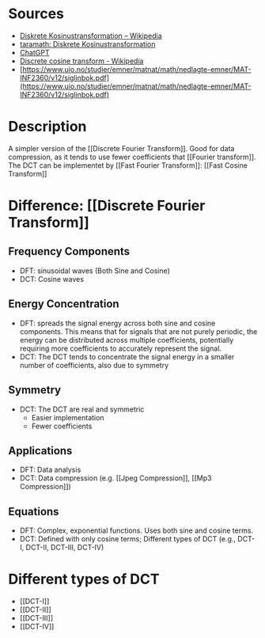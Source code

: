 
Sources
===
- [Diskrete Kosinustransformation – Wikipedia](https://de.wikipedia.org/wiki/Diskrete_Kosinustransformation)
- [taramath: Diskrete Kosinustransformation](https://www.taramath.de/tools/cosine)
- [ChatGPT](https://chat.openai.com/c/588b4409-24b4-40db-8dc0-bf2487ce1927)
- [Discrete cosine transform - Wikipedia](https://en.wikipedia.org/wiki/Discrete_cosine_transform#Computation)
- [https://www.uio.no/studier/emner/matnat/math/nedlagte-emner/MAT-INF2360/v12/siglinbok.pdf](https://www.uio.no/studier/emner/matnat/math/nedlagte-emner/MAT-INF2360/v12/siglinbok.pdf)


Description
===
A simpler version of the [[Discrete Fourier Transform]]. Good for data compression, as it tends to use fewer coefficients that [[Fourier transform]]. 
The DCT can be implementet by [[Fast Fourier Transform]]: [[Fast Cosine Transform]]


Difference: [[Discrete Fourier Transform]]
===
Frequency Components
---
- DFT: sinusoidal waves (Both Sine and Cosine)
- DCT: Cosine waves

Energy Concentration
---
- DFT: spreads the signal energy across both sine and cosine components. This means that for signals that are not purely periodic, the energy can be distributed across multiple coefficients, potentially requiring more coefficients to accurately represent the signal.
- DCT: The DCT tends to concentrate the signal energy in a smaller number of coefficients, also due to symmetry

Symmetry
---
- DCT: The DCT are real and symmetric
	- Easier implementation
	- Fewer coefficients

Applications
---
- DFT: Data analysis 
- DCT: Data compression (e.g. [[Jpeg Compression]], [[Mp3 Compression]])

Equations
---
- DFT: Complex, exponential functions. Uses both sine and cosine terms. 
- DCT: Defined with only cosine terms; Different types of DCT (e.g., DCT-I, DCT-II, DCT-III, DCT-IV)


Different types of DCT
===
- [[DCT-I]]
- [[DCT-II]]
- [[DCT-III]]
- [[DCT-IV]]

